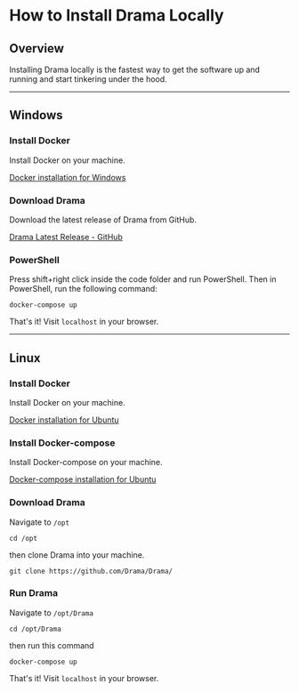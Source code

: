 # How to Install Drama Locally

## Overview

Installing Drama locally is the fastest way to get the software up and running and start tinkering under the hood.

---

## Windows

### Install Docker

Install Docker on your machine.

[Docker installation for Windows](https://docs.docker.com/docker-for-windows/install/)

### Download Drama

Download the latest release of Drama from GitHub.

[Drama Latest Release - GitHub](https://github.com/Drama/Drama/releases)

### PowerShell

Press shift+right click inside the code folder and run PowerShell. Then in PowerShell, run the following command:

```
docker-compose up
```

That's it! Visit `localhost` in your browser.

---

## Linux

### Install Docker

Install Docker on your machine.

[Docker installation for Ubuntu](https://www.digitalocean.com/community/tutorials/how-to-install-and-use-docker-on-ubuntu-18-04)

### Install Docker-compose

Install Docker-compose on your machine.

[Docker-compose installation for Ubuntu](https://www.digitalocean.com/community/tutorials/how-to-install-docker-compose-on-ubuntu-18-04)

### Download Drama

Navigate to `/opt`

```
cd /opt
```

then clone Drama into your machine.

```
git clone https://github.com/Drama/Drama/
```

### Run Drama

Navigate to `/opt/Drama`

```
cd /opt/Drama
```

then run this command

```
docker-compose up
```

That's it! Visit `localhost` in your browser.